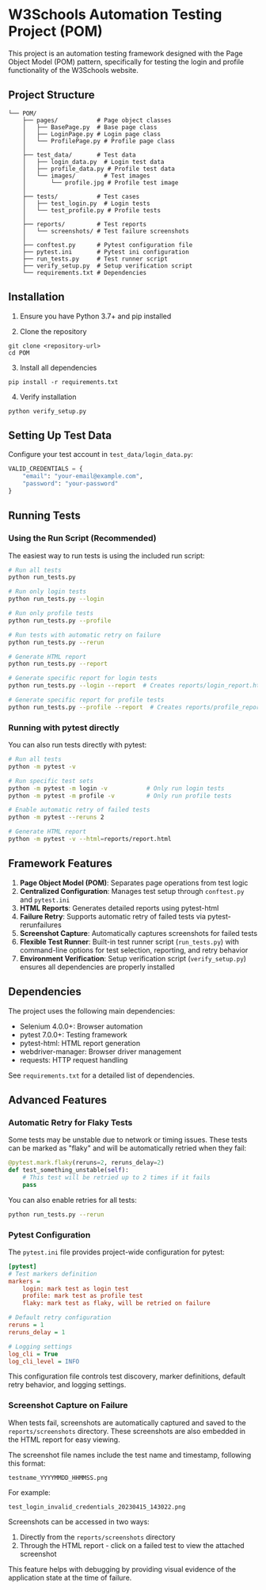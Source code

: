 # W3Schools Automation Testing Project (POM)

This project is an automation testing framework designed with the Page Object Model (POM) pattern, specifically for testing the login and profile functionality of the W3Schools website.

## Project Structure

```
└── POM/
    ├── pages/           # Page object classes
    │   ├── BasePage.py  # Base page class
    │   ├── LoginPage.py # Login page class
    │   └── ProfilePage.py # Profile page class
    │
    ├── test_data/       # Test data
    │   ├── login_data.py  # Login test data
    │   ├── profile_data.py # Profile test data
    │   └── images/        # Test images
    │       └── profile.jpg # Profile test image
    │
    ├── tests/           # Test cases
    │   ├── test_login.py  # Login tests
    │   └── test_profile.py # Profile tests
    │
    ├── reports/         # Test reports
    │   └── screenshots/ # Test failure screenshots
    │
    ├── conftest.py      # Pytest configuration file
    ├── pytest.ini       # Pytest ini configuration
    ├── run_tests.py     # Test runner script
    ├── verify_setup.py  # Setup verification script
    └── requirements.txt # Dependencies
```

## Installation

1. Ensure you have Python 3.7+ and pip installed

2. Clone the repository
```
git clone <repository-url>
cd POM
```

3. Install all dependencies
```
pip install -r requirements.txt
```

4. Verify installation
```
python verify_setup.py
```

## Setting Up Test Data

Configure your test account in `test_data/login_data.py`:

```python
VALID_CREDENTIALS = {
    "email": "your-email@example.com",
    "password": "your-password"
}
```

## Running Tests

### Using the Run Script (Recommended)
The easiest way to run tests is using the included run script:

```bash
# Run all tests
python run_tests.py

# Run only login tests
python run_tests.py --login

# Run only profile tests
python run_tests.py --profile

# Run tests with automatic retry on failure
python run_tests.py --rerun

# Generate HTML report
python run_tests.py --report

# Generate specific report for login tests
python run_tests.py --login --report  # Creates reports/login_report.html

# Generate specific report for profile tests
python run_tests.py --profile --report  # Creates reports/profile_report.html
```

### Running with pytest directly
You can also run tests directly with pytest:

```bash
# Run all tests
python -m pytest -v

# Run specific test sets
python -m pytest -m login -v           # Only run login tests
python -m pytest -m profile -v         # Only run profile tests

# Enable automatic retry of failed tests
python -m pytest --reruns 2

# Generate HTML report
python -m pytest -v --html=reports/report.html
```

## Framework Features

1. **Page Object Model (POM)**: Separates page operations from test logic
2. **Centralized Configuration**: Manages test setup through `conftest.py` and `pytest.ini`
3. **HTML Reports**: Generates detailed reports using pytest-html
4. **Failure Retry**: Supports automatic retry of failed tests via pytest-rerunfailures
5. **Screenshot Capture**: Automatically captures screenshots for failed tests
6. **Flexible Test Runner**: Built-in test runner script (`run_tests.py`) with command-line options for test selection, reporting, and retry behavior
7. **Environment Verification**: Setup verification script (`verify_setup.py`) ensures all dependencies are properly installed

## Dependencies

The project uses the following main dependencies:

- Selenium 4.0.0+: Browser automation
- pytest 7.0.0+: Testing framework
- pytest-html: HTML report generation
- webdriver-manager: Browser driver management
- requests: HTTP request handling

See `requirements.txt` for a detailed list of dependencies.

## Advanced Features

### Automatic Retry for Flaky Tests
Some tests may be unstable due to network or timing issues. These tests can be marked as "flaky" and will be automatically retried when they fail:

```python
@pytest.mark.flaky(reruns=2, reruns_delay=2)
def test_something_unstable(self):
    # This test will be retried up to 2 times if it fails
    pass
```

You can also enable retries for all tests:
```bash
python run_tests.py --rerun
```

### Pytest Configuration
The `pytest.ini` file provides project-wide configuration for pytest:

```ini
[pytest]
# Test markers definition
markers =
    login: mark test as login test
    profile: mark test as profile test
    flaky: mark test as flaky, will be retried on failure

# Default retry configuration
reruns = 1
reruns_delay = 1

# Logging settings
log_cli = True
log_cli_level = INFO
```

This configuration file controls test discovery, marker definitions, default retry behavior, and logging settings.

### Screenshot Capture on Failure
When tests fail, screenshots are automatically captured and saved to the `reports/screenshots` directory. These screenshots are also embedded in the HTML report for easy viewing.

The screenshot file names include the test name and timestamp, following this format:
```
testname_YYYYMMDD_HHMMSS.png
```

For example:
```
test_login_invalid_credentials_20230415_143022.png
```

Screenshots can be accessed in two ways:
1. Directly from the `reports/screenshots` directory
2. Through the HTML report - click on a failed test to view the attached screenshot

This feature helps with debugging by providing visual evidence of the application state at the time of failure.
